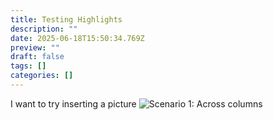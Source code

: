 ```yaml
---
title: Testing Highlights
description: ""
date: 2025-06-18T15:50:34.769Z
preview: ""
draft: false
tags: []
categories: []
---
```


I want to try inserting a picture ![Scenario 1: Across columns](/Bil2l.JPG)